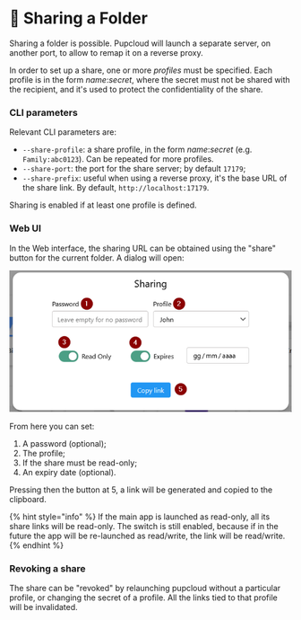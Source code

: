 # 🤝 Sharing a Folder

Sharing a folder is possible. Pupcloud will launch a separate server, on another port, to allow to remap it on a reverse proxy.

In order to set up a share, one or more _profiles_ must be specified. Each profile is in the form _name_:_secret_, where the secret must not be shared with the recipient, and it's used to protect the confidentiality of the share.

### CLI parameters

Relevant CLI parameters are:

* `--share-profile`: a share profile, in the form _name_:_secret_ (e.g. `Family:abc0123`). Can be repeated for more profiles.
* `--share-port`: the port for the share server; by default `17179`;
* `--share-prefix`: useful when using a reverse proxy, it's the base URL of the share link. By default, `http://localhost:17179`.

Sharing is enabled if at least one profile is defined.

### Web UI

In the Web interface, the sharing URL can be obtained using the "share" button for the current folder. A dialog will open:

![The sharing dialog](<../.gitbook/assets/immagine (4).png>)

From here you can set:

1. A password (optional);
2. The profile;
3. If the share must be read-only;
4. An expiry date (optional).

Pressing then the button at 5, a link will be generated and copied to the clipboard.

{% hint style="info" %}
If the main app is launched as read-only, all its share links will be read-only. The switch is still enabled, because if in the future the app will be re-launched as read/write, the link will be read/write.
{% endhint %}

### Revoking a share

The share can be "revoked" by relaunching pupcloud without a particular profile, or changing the secret of a profile. All the links tied to that profile will be invalidated.

